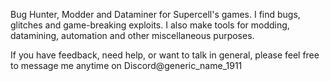 Bug Hunter, Modder and Dataminer for Supercell's games. I find bugs, glitches and game-breaking exploits.
I also make tools for modding, datamining, automation and other miscellaneous purposes.


If you have feedback, need help, or want to talk in general, please feel free to message me anytime on Discord@generic_name_1911

